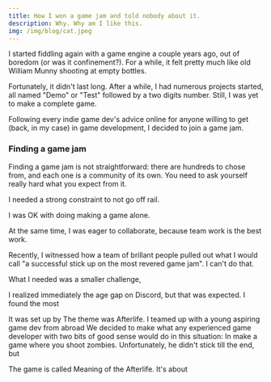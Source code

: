 ```yaml
---
title: How I won a game jam and told nobody about it.
description: Why. Why am I like this.
img: /img/blog/cat.jpeg
---
```


I started fiddling again with a game engine a couple years ago, out of boredom (or was it confinement?). For a while, it felt pretty much like old William Munny shooting at empty bottles.

Fortunately, it didn't last long. After a while, I had numerous projects started, all named "Demo" or "Test" followed by a two digits number. Still, I was yet to make a complete game.

Following every indie game dev's advice online for anyone willing to get (back, in my case) in game development, I decided to join a game jam.

### Finding a game jam
Finding a game jam is not straightforward: there are hundreds to chose from, and each one is a community of its own. You need to ask yourself really hard what you expect from it.

I needed a strong constraint to not go off rail.

I was OK with doing making a game alone.

At the same time, I was eager to collaborate, because team work is the best work.

Recently, I witnessed how a team of brillant people pulled out what I would call "a successful stick up on the most revered game jam". I can't do that.


What I needed was a smaller challenge,

I realized immediately the age gap on Discord, but that was expected. I found the most

It was set up by 
The theme was Afterlife.
I teamed up with a young aspiring game dev from abroad
We decided to make what any experienced game developer with two bits of good sense would do in this situation:
In  make a game where you shoot zombies.
Unfortunately, he didn't stick till the end, but 

The game is called Meaning of the Afterlife.
It's about 
